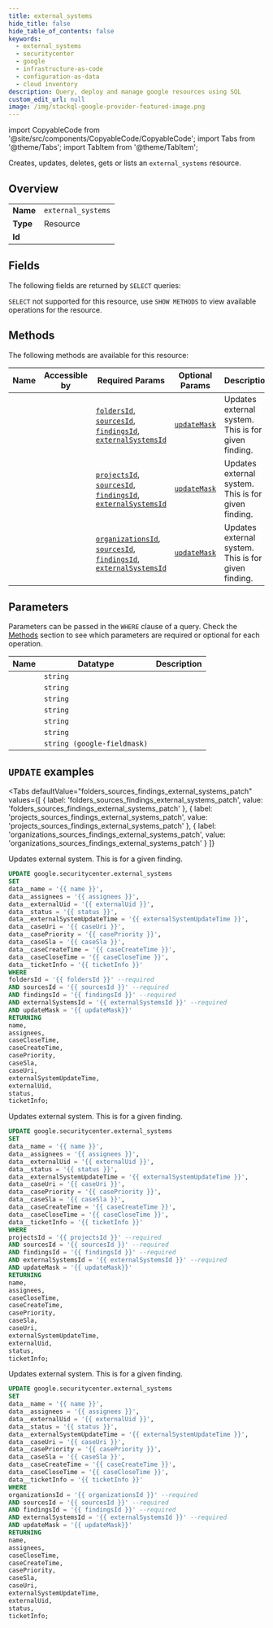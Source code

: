 ```yaml
--- 
title: external_systems
hide_title: false
hide_table_of_contents: false
keywords:
  - external_systems
  - securitycenter
  - google
  - infrastructure-as-code
  - configuration-as-data
  - cloud inventory
description: Query, deploy and manage google resources using SQL
custom_edit_url: null
image: /img/stackql-google-provider-featured-image.png
---
```


import CopyableCode from '@site/src/components/CopyableCode/CopyableCode';
import Tabs from '@theme/Tabs';
import TabItem from '@theme/TabItem';

Creates, updates, deletes, gets or lists an <code>external_systems</code> resource.

## Overview
<table><tbody>
<tr><td><b>Name</b></td><td><code>external_systems</code></td></tr>
<tr><td><b>Type</b></td><td>Resource</td></tr>
<tr><td><b>Id</b></td><td><CopyableCode code="google.securitycenter.external_systems" /></td></tr>
</tbody></table>

## Fields

The following fields are returned by `SELECT` queries:

`SELECT` not supported for this resource, use `SHOW METHODS` to view available operations for the resource.


## Methods

The following methods are available for this resource:

<table>
<thead>
    <tr>
    <th>Name</th>
    <th>Accessible by</th>
    <th>Required Params</th>
    <th>Optional Params</th>
    <th>Description</th>
    </tr>
</thead>
<tbody>
<tr>
    <td><a href="#folders_sources_findings_external_systems_patch"><CopyableCode code="folders_sources_findings_external_systems_patch" /></a></td>
    <td><CopyableCode code="update" /></td>
    <td><a href="#parameter-foldersId"><code>foldersId</code></a>, <a href="#parameter-sourcesId"><code>sourcesId</code></a>, <a href="#parameter-findingsId"><code>findingsId</code></a>, <a href="#parameter-externalSystemsId"><code>externalSystemsId</code></a></td>
    <td><a href="#parameter-updateMask"><code>updateMask</code></a></td>
    <td>Updates external system. This is for a given finding.</td>
</tr>
<tr>
    <td><a href="#projects_sources_findings_external_systems_patch"><CopyableCode code="projects_sources_findings_external_systems_patch" /></a></td>
    <td><CopyableCode code="update" /></td>
    <td><a href="#parameter-projectsId"><code>projectsId</code></a>, <a href="#parameter-sourcesId"><code>sourcesId</code></a>, <a href="#parameter-findingsId"><code>findingsId</code></a>, <a href="#parameter-externalSystemsId"><code>externalSystemsId</code></a></td>
    <td><a href="#parameter-updateMask"><code>updateMask</code></a></td>
    <td>Updates external system. This is for a given finding.</td>
</tr>
<tr>
    <td><a href="#organizations_sources_findings_external_systems_patch"><CopyableCode code="organizations_sources_findings_external_systems_patch" /></a></td>
    <td><CopyableCode code="update" /></td>
    <td><a href="#parameter-organizationsId"><code>organizationsId</code></a>, <a href="#parameter-sourcesId"><code>sourcesId</code></a>, <a href="#parameter-findingsId"><code>findingsId</code></a>, <a href="#parameter-externalSystemsId"><code>externalSystemsId</code></a></td>
    <td><a href="#parameter-updateMask"><code>updateMask</code></a></td>
    <td>Updates external system. This is for a given finding.</td>
</tr>
</tbody>
</table>

## Parameters

Parameters can be passed in the `WHERE` clause of a query. Check the [Methods](#methods) section to see which parameters are required or optional for each operation.

<table>
<thead>
    <tr>
    <th>Name</th>
    <th>Datatype</th>
    <th>Description</th>
    </tr>
</thead>
<tbody>
<tr id="parameter-externalSystemsId">
    <td><CopyableCode code="externalSystemsId" /></td>
    <td><code>string</code></td>
    <td></td>
</tr>
<tr id="parameter-findingsId">
    <td><CopyableCode code="findingsId" /></td>
    <td><code>string</code></td>
    <td></td>
</tr>
<tr id="parameter-foldersId">
    <td><CopyableCode code="foldersId" /></td>
    <td><code>string</code></td>
    <td></td>
</tr>
<tr id="parameter-organizationsId">
    <td><CopyableCode code="organizationsId" /></td>
    <td><code>string</code></td>
    <td></td>
</tr>
<tr id="parameter-projectsId">
    <td><CopyableCode code="projectsId" /></td>
    <td><code>string</code></td>
    <td></td>
</tr>
<tr id="parameter-sourcesId">
    <td><CopyableCode code="sourcesId" /></td>
    <td><code>string</code></td>
    <td></td>
</tr>
<tr id="parameter-updateMask">
    <td><CopyableCode code="updateMask" /></td>
    <td><code>string (google-fieldmask)</code></td>
    <td></td>
</tr>
</tbody>
</table>

## `UPDATE` examples

<Tabs
    defaultValue="folders_sources_findings_external_systems_patch"
    values={[
        { label: 'folders_sources_findings_external_systems_patch', value: 'folders_sources_findings_external_systems_patch' },
        { label: 'projects_sources_findings_external_systems_patch', value: 'projects_sources_findings_external_systems_patch' },
        { label: 'organizations_sources_findings_external_systems_patch', value: 'organizations_sources_findings_external_systems_patch' }
    ]}
>
<TabItem value="folders_sources_findings_external_systems_patch">

Updates external system. This is for a given finding.

```sql
UPDATE google.securitycenter.external_systems
SET 
data__name = '{{ name }}',
data__assignees = '{{ assignees }}',
data__externalUid = '{{ externalUid }}',
data__status = '{{ status }}',
data__externalSystemUpdateTime = '{{ externalSystemUpdateTime }}',
data__caseUri = '{{ caseUri }}',
data__casePriority = '{{ casePriority }}',
data__caseSla = '{{ caseSla }}',
data__caseCreateTime = '{{ caseCreateTime }}',
data__caseCloseTime = '{{ caseCloseTime }}',
data__ticketInfo = '{{ ticketInfo }}'
WHERE 
foldersId = '{{ foldersId }}' --required
AND sourcesId = '{{ sourcesId }}' --required
AND findingsId = '{{ findingsId }}' --required
AND externalSystemsId = '{{ externalSystemsId }}' --required
AND updateMask = '{{ updateMask}}'
RETURNING
name,
assignees,
caseCloseTime,
caseCreateTime,
casePriority,
caseSla,
caseUri,
externalSystemUpdateTime,
externalUid,
status,
ticketInfo;
```
</TabItem>
<TabItem value="projects_sources_findings_external_systems_patch">

Updates external system. This is for a given finding.

```sql
UPDATE google.securitycenter.external_systems
SET 
data__name = '{{ name }}',
data__assignees = '{{ assignees }}',
data__externalUid = '{{ externalUid }}',
data__status = '{{ status }}',
data__externalSystemUpdateTime = '{{ externalSystemUpdateTime }}',
data__caseUri = '{{ caseUri }}',
data__casePriority = '{{ casePriority }}',
data__caseSla = '{{ caseSla }}',
data__caseCreateTime = '{{ caseCreateTime }}',
data__caseCloseTime = '{{ caseCloseTime }}',
data__ticketInfo = '{{ ticketInfo }}'
WHERE 
projectsId = '{{ projectsId }}' --required
AND sourcesId = '{{ sourcesId }}' --required
AND findingsId = '{{ findingsId }}' --required
AND externalSystemsId = '{{ externalSystemsId }}' --required
AND updateMask = '{{ updateMask}}'
RETURNING
name,
assignees,
caseCloseTime,
caseCreateTime,
casePriority,
caseSla,
caseUri,
externalSystemUpdateTime,
externalUid,
status,
ticketInfo;
```
</TabItem>
<TabItem value="organizations_sources_findings_external_systems_patch">

Updates external system. This is for a given finding.

```sql
UPDATE google.securitycenter.external_systems
SET 
data__name = '{{ name }}',
data__assignees = '{{ assignees }}',
data__externalUid = '{{ externalUid }}',
data__status = '{{ status }}',
data__externalSystemUpdateTime = '{{ externalSystemUpdateTime }}',
data__caseUri = '{{ caseUri }}',
data__casePriority = '{{ casePriority }}',
data__caseSla = '{{ caseSla }}',
data__caseCreateTime = '{{ caseCreateTime }}',
data__caseCloseTime = '{{ caseCloseTime }}',
data__ticketInfo = '{{ ticketInfo }}'
WHERE 
organizationsId = '{{ organizationsId }}' --required
AND sourcesId = '{{ sourcesId }}' --required
AND findingsId = '{{ findingsId }}' --required
AND externalSystemsId = '{{ externalSystemsId }}' --required
AND updateMask = '{{ updateMask}}'
RETURNING
name,
assignees,
caseCloseTime,
caseCreateTime,
casePriority,
caseSla,
caseUri,
externalSystemUpdateTime,
externalUid,
status,
ticketInfo;
```
</TabItem>
</Tabs>
